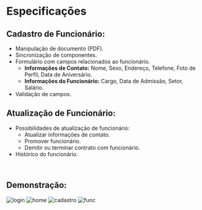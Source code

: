 # Especificações

## Cadastro de Funcionário:

- Manipulação de documento (PDF).
- Sincronização de componentes.
- Formulário com campos relacionados ao funcionário.
  - **Informações de Contato:** Nome, Sexo, Endereço, Telefone, Foto de Perfil, Data de Aniversário.
  - **Informações do Funcionário:** Cargo, Data de Admissão, Setor, Salário.
- Validação de campos.

## Atualização de Funcionário:

- Possibilidades de atualização de funcionário:
  - Atualizar informações de contato.
  - Promover funcionário.
  - Demitir ou terminar contrato com funcionário.
- Histórico do funcionário.
</br>

## Demonstração:
![login](https://github.com/Renan1102/Taugor/assets/103040108/f3c1f2fb-7d3e-4e3f-831b-8f4edc34f860)
![home](https://github.com/Renan1102/Taugor/assets/103040108/47a00e56-df65-478d-8ddc-7f64afc922dc)
![cadastro](https://github.com/Renan1102/Taugor/assets/103040108/8480b08d-4eb7-40a1-9225-1b8ab443a6c8)
![func](https://github.com/Renan1102/Taugor/assets/103040108/18a37e37-c803-46ab-82f7-eca31150f811)
